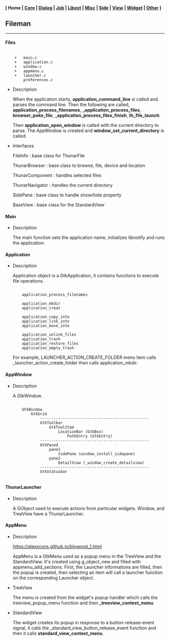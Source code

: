 <link href="style.css" rel="stylesheet"></link>

**[ Home | [Core](01-Core.html) | [Dialog](02-Dialog.html) | [Job](03-Job.html) | [Libext](04-Libext.html) | [Misc](05-Misc.html) | [Side](06-Side.html) | [View](07-View.html) | [Widget](08-Widget.html) | [Other](99-Other.html) ]**

## Fileman

---

#### Files

```

    +   main.c
    +   application.c
    +   window.c
    +   appmenu.c
    +   launcher.c
        preferences.c

```

* Description
    
    When the application starts, **application_command_line** si called and
    parses the command line. Then the following are called,
    **application_process_filenames**, **_application_process_files**,
    **browser_poke_file**, **_application_process_files_finish**,
    **th_file_launch**.
    
    Then **application_open_window** is called with the current directory
    to parse. The AppWindow is created and **window_set_current_directory**
    is called.

* Interfaces
    
    FileInfo : base class for ThunarFile
    
    ThunarBrowser : base class to browse, file, device and location
    
    ThunarComponent : handles selected files
    
    ThunarNavigator : handles the current directory
    
    SidePane : base class to handle show/hide property
    
    BaseView : base class for the StandardView
    

#### Main

* Description

    The main function sets the application name, initializes libnotify and
    runs the application.


#### Application
    
* Description

    Application object is a GtkApplication, it contains functions to
    execute file operations.
    
    ```
    
        application_process_filenames
        
        application_mkdir
        application_creat
        
        application_copy_into
        application_link_into
        application_move_into
        
        application_unlink_files
        application_trash
        application_restore_files
        application_empty_trash
    
    ```
    
    For example, LAUNCHER_ACTION_CREATE_FOLDER menu item calls
    _launcher_action_create_folder then calls application_mkdir.
    

#### AppWindow

* Description

    A GtkWindow.
    
    ```
    
        GtkWindow
            GtkGrid
                ------------------------------------------------
                GtkToolbar
                    GtkToolItem
                        LocationBar (GtkBox)
                            PathEntry (GtkEntry)
                ------------------------------------------------
                GtkPaned
                    pane1
                        SidePane (window_install_sidepane)
                    pane2
                        DetailView (_window_create_detailview)
                ------------------------------------------------
                GtkStatusbar
            
    ```


#### ThunarLauncher

* Description
    
    A GObject used to execute actions from particular widgets. Window,
    and TreeView have a ThunarLauncher.


#### AppMenu

* Description
    
    https://alexxcons.github.io/blogpost_1.html  

    AppMenu is a GtkMenu used as a popup menu in the TreeView and the
    StandardView. It's created using g_object_new and filled with
    appmenu_add_sections. First, the Launcher informations are filled,
    then the popup is created, then selecting an item will call a launcher
    function on the corresponding Launcher object.

* TreeView
    
    The menu is created from the widget's popup handler which calls the
    treeview_popup_menu function and then **_treeview_context_menu**.
    
* StandardView

    The widget creates its popup in response to a button-release-event signal,
    it calls the _standard_view_button_release_event function and then it
    calls **standard_view_context_menu**.


<br>


